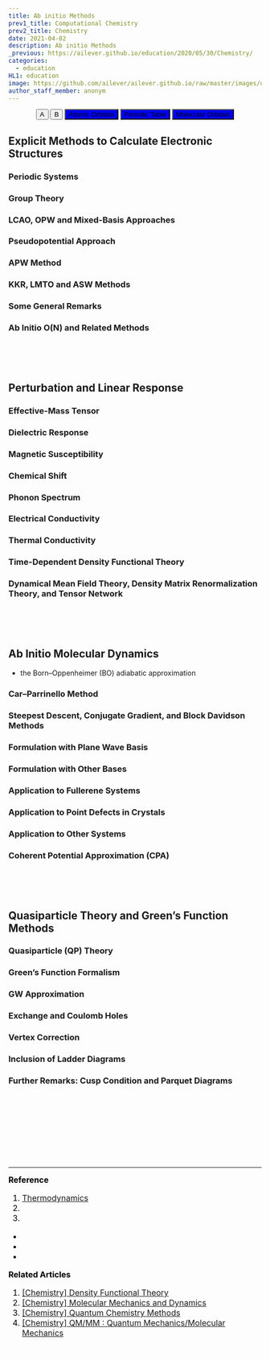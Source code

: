 ```yaml
---
title: Ab initio Methods
prev1_title: Computational Chemistry
prev2_title: Chemistry
date: 2021-04-02
description: Ab initio Methods
_previous: https://ailever.github.io/education/2020/05/30/Chemistry/
categories:
  - education
HL1: education
image: https://github.com/ailever/ailever.github.io/raw/master/images/unsplash/gray_Chemistry.png
author_staff_member: anonym
---
```


<!-- Top Block -->
<div align="center" class="top_btn_box">
  <button class="top_btn" type="button" onclick="location.href='#'">A</button>
  <button class="top_btn" type="button" onclick="location.href='#'">B</button>
  <button class="top_btn" type="button" style="background-color:blue;" onclick="location.href='https://ailever.github.io/education/2021/03/03/_PHY-qm-en-atomic-orbitals/'">Atomic Orbitals</button>
  <button class="top_btn" type="button" style="background-color:blue;" onclick="location.href='https://ailever.github.io/education/2021/04/02/_CHEM-pc-en-periodic-table/'">Periodic Table</button>
  <button class="top_btn" type="button" style="background-color:blue;" onclick="location.href='https://ailever.github.io/education/2021/04/02/_CHEM-ic-en-molecular-orbitals/'">Molecular Orbitals</button>
</div>
<!-- Top Block -->

## Explicit Methods to Calculate Electronic Structures
### Periodic Systems
### Group Theory
### LCAO, OPW and Mixed-Basis Approaches
### Pseudopotential Approach
### APW Method
### KKR, LMTO and ASW Methods
### Some General Remarks
### Ab Initio O(N) and Related Methods

<br><br><br>
## Perturbation and Linear Response
### Effective-Mass Tensor
### Dielectric Response
### Magnetic Susceptibility
### Chemical Shift
### Phonon Spectrum
### Electrical Conductivity
### Thermal Conductivity
### Time-Dependent Density Functional Theory
### Dynamical Mean Field Theory, Density Matrix Renormalization Theory, and Tensor Network

<br><br><br>
## Ab Initio Molecular Dynamics 
- the Born–Oppenheimer (BO) adiabatic approximation

### Car–Parrinello Method 
### Steepest Descent, Conjugate Gradient, and Block Davidson Methods 
### Formulation with Plane Wave Basis 
### Formulation with Other Bases
### Application to Fullerene Systems
### Application to Point Defects in Crystals
### Application to Other Systems 
### Coherent Potential Approximation (CPA)

<br><br><br>
## Quasiparticle Theory and Green’s Function Methods 
### Quasiparticle (QP) Theory
### Green’s Function Formalism
### GW Approximation 
### Exchange and Coulomb Holes
### Vertex Correction
### Inclusion of Ladder Diagrams
### Further Remarks: Cusp Condition and Parquet Diagrams



<!-- Content Block -->
<div align="left" style="font-size:medium;font-weight:normal;color:black;background-color:unset;">　<br><br></div>
<div align="left" style="font-size:medium;font-weight:normal;color:black;background-color:unset;">　<br><br></div>
<div align="left" style="font-size:medium;font-weight:normal;color:black;background-color:unset;">　<br><br></div>
<!-- Content Block -->

---

<!-- Reference Block -->
<div align="left" style="font-size:medium;font-weight:normal;color:black;background-color:unset;">
<b id='REF'>Reference</b>
<ol>
  <li><a href="http://www.fhi-berlin.mpg.de/~luca/Course_TU/">Thermodynamics</a></li>
  <li><a href="#"></a></li>
  <li><a href="#"></a></li>
</ol>
<ul>
  <li><a href="#"></a></li>
  <li><a href="#"></a></li>
  <li><a href="#"></a></li>
</ul>
</div>
<!-- Reference Block -->

<!-- Article Block -->
<div align="left" style="font-size:medium;font-weight:normal;color:black;background-color:unset;">
<b id='ART'>Related Articles</b>
<ol>
  <li><a href="https://ailever.github.io/education/2021/04/02/_CHEM-cc-en-density-functional-theory/">[Chemistry] Density Functional Theory</a></li>
  <li><a href="https://ailever.github.io/education/2021/04/02/_CHEM-cc-en-molecular-mechanics-and-dynamics/">[Chemistry] Molecular Mechanics and Dynamics</a></li>
  <li><a href="https://ailever.github.io/education/2021/04/02/_CHEM-cc-en-quantum-chemistry-methods/">[Chemistry] Quantum Chemistry Methods</a></li>
  <li><a href="https://ailever.github.io/education/2021/04/02/_CHEM-cc-en-qm-mm/">[Chemistry] QM/MM : Quantum Mechanics/Molecular Mechanics</a></li>
</ol>
</div>
<!-- Article Block -->

<!-- Bottom Block -->
<div align="center" class="bottom_btn_box">
  <span class="bottom_btn"><a href="https://github.com/ailever/ailever.github.io/blob/master/_posts/education/2021-04-02-_CHEM-cc-en-ab-initio-methods.md" target="_blank" style="color:white">Edit</a></span>
</div>
<!-- Bottom Block -->

<!-- Notice
# Mathematical Expression
- outline : $  $
- inline  : $$  $$

# Default Div Tag
- align : left, right, center
- font-size : xx-small, x-small, small, medium, large, x-large, xx-large
- font-weight : normal, bold
- color : red, orange, yellow, green, cyan, blue, purple, pink, white, gray, brown
- background-color : red, orange, yellow, green, cyan, blue, purple, pink, white, gray, brown

# Html Ref
- color code : https://htmlcolorcodes.com/
- tags : https://www.w3schools.com/tags/default.asp
- attributes : https://www.w3schools.com/tags/ref_attributes.asp
Notice -->


